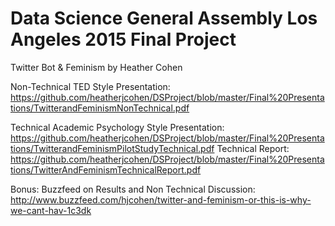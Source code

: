 # Data Science General Assembly Los Angeles 2015 Final Project
Twitter Bot &amp; Feminism 
by Heather Cohen

Non-Technical TED Style Presentation: 
https://github.com/heatherjcohen/DSProject/blob/master/Final%20Presentations/TwitterandFeminismNonTechnical.pdf

Technical Academic Psychology Style Presentation: 
https://github.com/heatherjcohen/DSProject/blob/master/Final%20Presentations/TwitterandFeminismPilotStudyTechnical.pdf
Technical Report: 
https://github.com/heatherjcohen/DSProject/blob/master/Final%20Presentations/TwitterAndFeminismTechnicalReport.pdf

Bonus: Buzzfeed on Results and Non Technical Discussion:
http://www.buzzfeed.com/hjcohen/twitter-and-feminism-or-this-is-why-we-cant-hav-1c3dk
